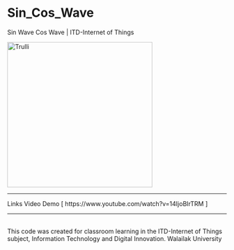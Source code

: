 # Sin_Cos_Wave
Sin Wave Cos Wave | ITD-Internet of Things

<img src="https://github.com/atmin009/Sin_Cos_Wave/blob/main/sin_cos.gif?raw=true" alt="Trulli" width="auto" height="333">
<hr>
Links Video Demo [ https://www.youtube.com/watch?v=14IjoBIrTRM ]
<hr>
<br>
This code was created for classroom learning in the ITD-Internet of Things subject, Information Technology and Digital Innovation. Walailak University
<br>
